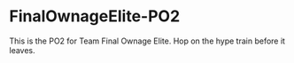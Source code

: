 # FinalOwnageElite-PO2
This is the PO2 for Team Final Ownage Elite. Hop on the hype train before it leaves.
